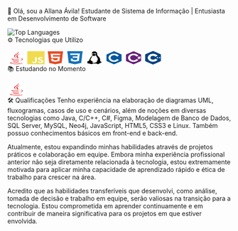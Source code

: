 👋 Olá, sou a Allana Ávila!
Estudante de Sistema de Informação | Entusiasta em Desenvolvimento de Software

<div>
    <img src="https://github-readme-stats.vercel.app/api/top-langs/?username=allanaavila&langs_count=8&layout=compact&theme=dracula" alt="Top Languages">
</div>
⚙️ Tecnologias que Utilizo
<div style="display: inline_block"><br>
  <img align="center" alt="allana-java" height="30" width="40" src="https://raw.githubusercontent.com/devicons/devicon/master/icons/java/java-plain.svg">
  <img align="center" alt="allana-javascript" height="30" width="40" src="https://raw.githubusercontent.com/devicons/devicon/master/icons/javascript/javascript-plain.svg">
  <img align="center" alt="allana-html5" height="30" width="40" src="https://raw.githubusercontent.com/devicons/devicon/master/icons/html5/html5-plain.svg">
  <img align="center" alt="allana-css3" height="30" width="40" src="https://raw.githubusercontent.com/devicons/devicon/master/icons/css3/css3-plain.svg">
  <img align="center" alt="allana-linux" height="30" width="40" src="https://raw.githubusercontent.com/devicons/devicon/master/icons/linux/linux-plain.svg">
  <img align="center" alt="allana-c" height="30" width="40" src="https://raw.githubusercontent.com/devicons/devicon/master/icons/c/c-plain.svg">
  <img align="center" alt="allana-csharp" height="30" width="40" src="https://raw.githubusercontent.com/devicons/devicon/master/icons/csharp/csharp-plain.svg">
  <img align="center" alt="allana-cplusplus" height="30" width="40" src="https://raw.githubusercontent.com/devicons/devicon/master/icons/cplusplus/cplusplus-plain.svg">
</div>
📚 Estudando no Momento
<div style="display: inline_block"><br>
  <img align="center" alt="allana-java" height="30" width="40" src="https://raw.githubusercontent.com/devicons/devicon/master/icons/java/java-plain.svg">
</div>
🛠️ Qualificações
Tenho experiência na elaboração de diagramas UML, fluxogramas, casos de uso e cenários, além de noções em diversas tecnologias como Java, C/C++, C#, Figma, Modelagem de Banco de Dados, SQL Server, MySQL, Neo4j, JavaScript, HTML5, CSS3 e Linux. Também possuo conhecimentos básicos em front-end e back-end.

Atualmente, estou expandindo minhas habilidades através de projetos práticos e colaboração em equipe. Embora minha experiência profissional anterior não seja diretamente relacionada à tecnologia, estou extremamente motivada para aplicar minha capacidade de aprendizado rápido e ética de trabalho para crescer na área.

Acredito que as habilidades transferíveis que desenvolvi, como análise, tomada de decisão e trabalho em equipe, serão valiosas na transição para a tecnologia. Estou comprometida em aprender continuamente e em contribuir de maneira significativa para os projetos em que estiver envolvida.
